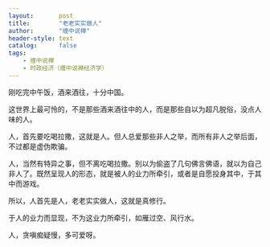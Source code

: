 ```yaml
---
layout:       post
title:        "老老实实做人"
author:       "缠中说禅"
header-style: text
catalog:      false
tags:
    - 缠中说禅
    - 时政经济（缠中说禅经济学）
---
```


刚吃完中午饭，酒来酒往，十分中国。



这世界上最可怜的，不是那些酒来酒往中的人，而是那些自以为超凡脱俗，没点人味的人。



人，首先要吃喝拉撒，这就是人。但人总爱那些非人之举，而所有非人之举后面，不过都是虚伪欺骗。



人，当然有特异之事，但不离吃喝拉撒。别以为偷盗了几句佛言佛语，就以为自己非人了。既然呈现人的形态，就是被人的业力所牵引，或者是自愿投身其中，于其中而游戏。



所以，人首先是人，老老实实做人，这就是真修行。



于人的业力而显现，不为这业力所牵引，如雁过空、风行水。



人，贪嗔痴疑慢，多可爱呀。
